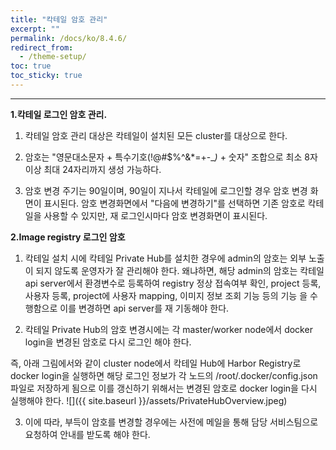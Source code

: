 ```yaml
---
title: "칵테일 암호 관리"
excerpt: ""
permalink: /docs/ko/8.4.6/
redirect_from:
  - /theme-setup/
toc: true
toc_sticky: true
---
```


---
**1.칵테일 로그인 암호 관리.**

1) 칵테일 암호 관리 대상은 칵테일이 설치된 모든 cluster를 대상으로 한다.

2) 암호는 "영문대소문자 + 특수기호\(!@\#$%^&\*=+-\__\)_ + 숫자" 조합으로 최소 8자 이상 최대 24자리까지 생성 가능하다.

3) 암호 변경 주기는 90일이며, 90일이 지나서 칵테일에 로그인할 경우 암호 변경 화면이 표시된다. 암호 변경화면에서 "다음에 변경하기"를 선택하면 기존 암호로 칵테일을 사용할 수 있지만, 재 로그인시마다 암호 변경화면이 표시된다.

**2.Image registry 로그인 암호**

1) 칵테일 설치 시에 칵테일 Private Hub를 설치한 경우에 admin의 암호는 외부 노출이 되지 않도록 운영자가 잘 관리해야 한다. 왜냐하면, 해당 admin의 암호는 칵테일 api server에서 환경변수로 등록하여 registry 정상 접속여부 확인, project 등록, 사용자 등록, project에 사용자 mapping, 이미지 정보 조회 기능 등의 기능 을 수행함으로 이를 변경하면 api server를 재 기동해야 한다.

2) 칵테일 Private Hub의 암호 변경시에는 각 master/worker node에서 docker login을 변경된 암호로 다시 로그인 해야 한다.

즉, 아래 그림에서와 같이 cluster node에서 칵테일 Hub에 Harbor Registry로 docker login을 실행하면 해당 로그인 정보가 각 노드의 /root/.docker/config.json파일로 저장하게 됨으로 이를 갱신하기 위해서는 변경된 암호로 docker login을 다시 실행해야 한다. ![]({{ site.baseurl }}/assets/PrivateHubOverview.jpeg)

3) 이에 따라, 부득이 암호를 변경할 경우에는 사전에 메일을 통해 담당 서비스팀으로 요청하여 안내를 받도록 해야 한다.

